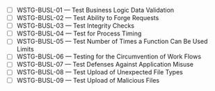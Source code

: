 - [ ] WSTG-BUSL-01 — Test Business Logic Data Validation
- [ ] WSTG-BUSL-02 — Test Ability to Forge Requests
- [ ] WSTG-BUSL-03 — Test Integrity Checks
- [ ] WSTG-BUSL-04 — Test for Process Timing
- [ ] WSTG-BUSL-05 — Test Number of Times a Function Can Be Used Limits
- [ ] WSTG-BUSL-06 — Testing for the Circumvention of Work Flows
- [ ] WSTG-BUSL-07 — Test Defenses Against Application Misuse
- [ ] WSTG-BUSL-08 — Test Upload of Unexpected File Types
- [ ] WSTG-BUSL-09 — Test Upload of Malicious Files